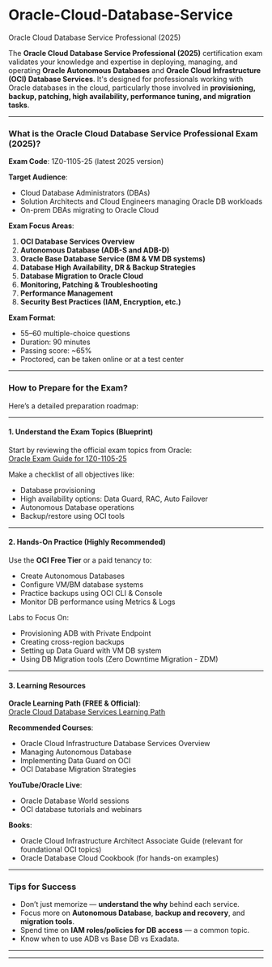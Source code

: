 # Oracle-Cloud-Database-Service
Oracle Cloud Database Service Professional (2025)

The **Oracle Cloud Database Service Professional (2025)** certification exam validates your knowledge and expertise in deploying, managing, and operating **Oracle Autonomous Databases** and **Oracle Cloud Infrastructure (OCI) Database Services**. It's designed for professionals working with Oracle databases in the cloud, particularly those involved in **provisioning, backup, patching, high availability, performance tuning, and migration tasks**.

---

###  **What is the Oracle Cloud Database Service Professional Exam (2025)?**

**Exam Code**: 1Z0-1105-25 (latest 2025 version)

**Target Audience**:
- Cloud Database Administrators (DBAs)
- Solution Architects and Cloud Engineers managing Oracle DB workloads
- On-prem DBAs migrating to Oracle Cloud

**Exam Focus Areas**:
1. **OCI Database Services Overview**
2. **Autonomous Database (ADB-S and ADB-D)**
3. **Oracle Base Database Service (BM & VM DB systems)**
4. **Database High Availability, DR & Backup Strategies**
5. **Database Migration to Oracle Cloud**
6. **Monitoring, Patching & Troubleshooting**
7. **Performance Management**
8. **Security Best Practices (IAM, Encryption, etc.)**

**Exam Format**:
- 55–60 multiple-choice questions
- Duration: 90 minutes
- Passing score: ~65%
- Proctored, can be taken online or at a test center

---

###  **How to Prepare for the Exam?**

Here’s a detailed preparation roadmap:

---

####  1. **Understand the Exam Topics (Blueprint)**
Start by reviewing the official exam topics from Oracle:  
 [Oracle Exam Guide for 1Z0-1105-25](https://education.oracle.com)

Make a checklist of all objectives like:
- Database provisioning
- High availability options: Data Guard, RAC, Auto Failover
- Autonomous Database operations
- Backup/restore using OCI tools

---

####  2. **Hands-On Practice (Highly Recommended)**
Use the **OCI Free Tier** or a paid tenancy to:
- Create Autonomous Databases
- Configure VM/BM database systems
- Practice backups using OCI CLI & Console
- Monitor DB performance using Metrics & Logs

Labs to Focus On:
- Provisioning ADB with Private Endpoint
- Creating cross-region backups
- Setting up Data Guard with VM DB system
- Using DB Migration tools (Zero Downtime Migration - ZDM)

---

####  3. **Learning Resources**

**Oracle Learning Path (FREE & Official)**:  
 [Oracle Cloud Database Services Learning Path](https://learn.oracle.com/ols/learning-path/oracle-cloud-database-services-professional/85623)

**Recommended Courses**:
- Oracle Cloud Infrastructure Database Services Overview
- Managing Autonomous Database
- Implementing Data Guard on OCI
- OCI Database Migration Strategies

**YouTube/Oracle Live**:
- Oracle Database World sessions
- OCI database tutorials and webinars

**Books**:
- Oracle Cloud Infrastructure Architect Associate Guide (relevant for foundational OCI topics)
- Oracle Database Cloud Cookbook (for hands-on examples)

---



### Tips for Success

- Don’t just memorize — **understand the why** behind each service.
- Focus more on **Autonomous Database**, **backup and recovery**, and **migration tools**.
- Spend time on **IAM roles/policies for DB access** — a common topic.
- Know when to use ADB vs Base DB vs Exadata.

---


---
